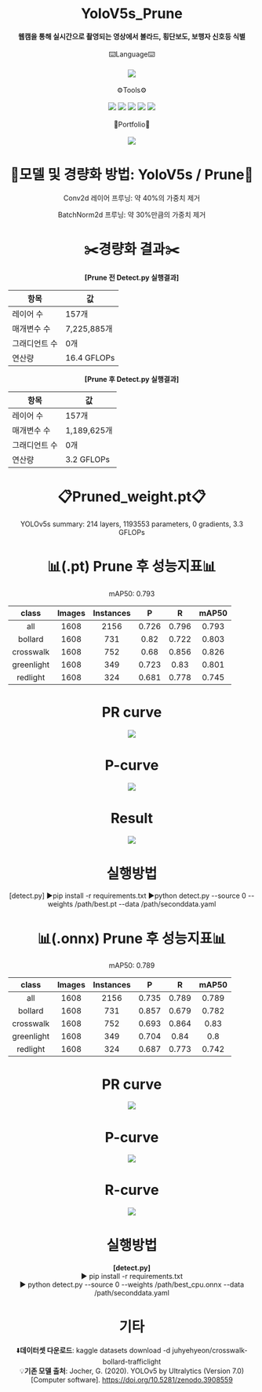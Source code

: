 # <div align="center"> YoloV5s_Prune </div>
<div align="center"> <strong>웹캠을 통해 실시간으로 촬영되는 영상에서 볼라드, 횡단보도, 보행자 신호등 식별</strong>

<div align="center">
    <div style="display: inline-block; text-align: center;">
        <div><br>⌨️Language⌨️</div>
        <br>
        <img src="https://img.shields.io/badge/python-3776AB?style=flat&logo=python&logoColor=white" />
        <br><br>
        <div>⚙️Tools⚙️</div>
        <br>
        <img src="https://img.shields.io/badge/github-181717?style=flat&logo=python&logoColor=white" />
        <img src="https://img.shields.io/badge/pycharm-000000?style=flat&logo=python&logoColor=white" />
        <img src="https://img.shields.io/badge/visualstudiocode-007ACC?style=flat&logo=python&logoColor=white" />
        <img src="https://img.shields.io/badge/pytorch-EE4C2C?style=flat&logo=python&logoColor=white" />
        <img src="https://img.shields.io/badge/opencv-5C3EE8?style=flat&logo=python&logoColor=white" />
        <br><br>
        <div>📝Portfolio📝</div>
        <br>
        <img src="https://img.shields.io/badge/notion-000000?style=flat&logo=python&logoColor=white" />
    </div>
</div>

# 🧠모델 및 경량화 방법: YoloV5s / Prune🧠


Conv2d 레이어 프루닝: 약 40%의 가중치 제거

BatchNorm2d 프루닝: 약 30%만큼의 가중치 제거

# ✂️경량화 결과✂️

 <strong>[Prune 전 Detect.py 실행결과]</strong>

| 항목 | 값 |
| --- | --- |
| 레이어 수 | 157개 |
| 매개변수 수 | 7,225,885개 |
| 그래디언트 수 | 0개 |
| 연산량 | 16.4 GFLOPs |

 <strong>[Prune 후 Detect.py 실행결과]</strong>

| 항목 | 값 |
| --- | --- |
| 레이어 수 | 157개 |
| 매개변수 수 | 1,189,625개 |
| 그래디언트 수 | 0개 |
| 연산량 | 3.2 GFLOPs |


# 📋Pruned_weight.pt📋
YOLOv5s summary: 214 layers, 1193553 parameters, 0 gradients, 3.3 GFLOPs


# 📊(.pt) Prune 후 성능지표📊

mAP50: 0.793

|class|Images|Instances|P|R|mAP50|
|:---:|:---:|:---:|:---:|:---:|:---:|
|all|1608|2156|0.726|0.796|0.793|
|bollard|1608|731|0.82|0.722|0.803|
|crosswalk|1608|752|0.68|0.856|0.826|
|greenlight|1608|349|0.723|0.83|0.801|
|redlight|1608|324|0.681|0.778|0.745|

# PR curve

<p align="center">
  <img src="https://github.com/nagoriyouki/YoloV5s_Prune/assets/130470442/397839f0-58a4-47fd-9fef-26ac161f0d5c">
</p>

# P-curve
<p align="center">
  <img src="https://github.com/nagoriyouki/YoloV5s_Prune/assets/130470442/94b55951-26c9-4267-96da-d198724e4de8">
</p>

# Result
<p align="center">
  <img src="https://github.com/nagoriyouki/YoloV5s_Prune/assets/130470442/d80c08fe-e788-4824-869c-b76f4060e158">
</p>

# 실행방법
[detect.py]
▶️pip install -r requirements.txt
▶️python detect.py --source 0 --weights /path/best.pt --data /path/seconddata.yaml


# 📊(.onnx) Prune 후 성능지표📊

mAP50: 0.789

|class|Images|Instances|P|R|mAP50|
|:---:|:---:|:---:|:---:|:---:|:---:|
|all|1608|2156|0.735|0.789|0.789|
|bollard|1608|731|0.857|0.679|0.782|
|crosswalk|1608|752|0.693|0.864|0.83|
|greenlight|1608|349|0.704|0.84|0.8|
|redlight|1608|324|0.687|0.773|0.742|

# PR curve

<p align="center">
  <img src="https://github.com/nagoriyouki/YoloV5s_Prune/assets/130470442/a90d04b3-bbc9-4737-bdcd-6701e3112221">
</p>

# P-curve
<p align="center">
  <img src="https://github.com/nagoriyouki/YoloV5s_Prune/assets/130470442/38575484-f9d6-4715-8de2-16d136a6032b">
</p>

# R-curve
<p align="center">
  <img src="https://github.com/nagoriyouki/YoloV5s_Prune/assets/130470442/2f315e05-a687-44d4-9f6a-a974b0f1a409">
</p>

# 실행방법
<strong>[detect.py]</strong><br>
▶️ pip install -r requirements.txt<br>
▶️ python detect.py --source 0 --weights /path/best_cpu.onnx --data /path/seconddata.yaml

# 기타
⬇️<strong>데이터셋 다운로드</strong>: kaggle datasets download -d juhyehyeon/crosswalk-bollard-trafficlight<br>
💡<strong>기존 모델 출처</strong>: Jocher, G. (2020). YOLOv5 by Ultralytics (Version 7.0) [Computer software]. https://doi.org/10.5281/zenodo.3908559
</div>
